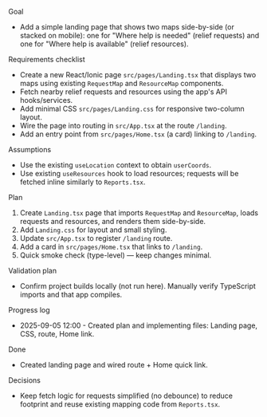 Goal
- Add a simple landing page that shows two maps side-by-side (or stacked on mobile): one for "Where help is needed" (relief requests) and one for "Where help is available" (relief resources).

Requirements checklist
- Create a new React/Ionic page `src/pages/Landing.tsx` that displays two maps using existing `RequestMap` and `ResourceMap` components.
- Fetch nearby relief requests and resources using the app's API hooks/services.
- Add minimal CSS `src/pages/Landing.css` for responsive two-column layout.
- Wire the page into routing in `src/App.tsx` at the route `/landing`.
- Add an entry point from `src/pages/Home.tsx` (a card) linking to `/landing`.

Assumptions
- Use the existing `useLocation` context to obtain `userCoords`.
- Use existing `useResources` hook to load resources; requests will be fetched inline similarly to `Reports.tsx`.

Plan
1. Create `Landing.tsx` page that imports `RequestMap` and `ResourceMap`, loads requests and resources, and renders them side-by-side.
2. Add `Landing.css` for layout and small styling.
3. Update `src/App.tsx` to register `/landing` route.
4. Add a card in `src/pages/Home.tsx` that links to `/landing`.
5. Quick smoke check (type-level) — keep changes minimal.

Validation plan
- Confirm project builds locally (not run here). Manually verify TypeScript imports and that app compiles.

Progress log
- 2025-09-05 12:00 - Created plan and implementing files: Landing page, CSS, route, Home link.

Done
- Created landing page and wired route + Home quick link.

Decisions
- Keep fetch logic for requests simplified (no debounce) to reduce footprint and reuse existing mapping code from `Reports.tsx`.
